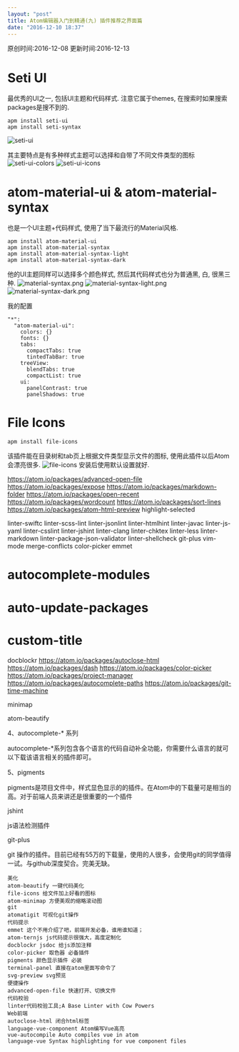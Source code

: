 ```yaml
---
layout: "post"
title: Atom编辑器入门到精通(九) 插件推荐之界面篇
date: "2016-12-10 18:37"
---
```


原创时间:2016-12-08
更新时间:2016-12-13


# Seti UI
最优秀的UI之一, 包括UI主题和代码样式. 注意它属于themes, 在搜索时如果搜索packages是搜不到的.
```
apm install seti-ui
apm install seti-syntax
```
![seti-ui](https://raw.githubusercontent.com/PeterHo/images/master/blog/editor/atom/atom_9/seti-ui.png)

其主要特点是有多种样式主题可以选择和自带了不同文件类型的图标
![seti-ui-colors](https://raw.githubusercontent.com/PeterHo/images/master/blog/editor/atom/atom_9/seti-ui-colors.gif)
![seti-ui-icons](https://raw.githubusercontent.com/PeterHo/images/master/blog/editor/atom/atom_9/seti-ui-icons.png)


# atom-material-ui & atom-material-syntax
也是一个UI主题+代码样式, 使用了当下最流行的Material风格.
```
apm install atom-material-ui
apm install atom-material-syntax
apm install atom-material-syntax-light
apm install atom-material-syntax-dark
```
他的UI主题同样可以选择多个颜色样式, 然后其代码样式也分为普通黑, 白, 很黑三种.
![material-syntax.png](https://raw.githubusercontent.com/PeterHo/images/master/blog/editor/atom/atom_9/material-syntax.png)
![material-syntax-light.png](https://raw.githubusercontent.com/PeterHo/images/master/blog/editor/atom/atom_9/material-syntax-light.png)
![material-syntax-dark.png](https://raw.githubusercontent.com/PeterHo/images/master/blog/editor/atom/atom_9/material-syntax-dark.png)

我的配置
```
"*":
  "atom-material-ui":
    colors: {}
    fonts: {}
    tabs:
      compactTabs: true
      tintedTabBar: true
    treeView:
      blendTabs: true
      compactList: true
    ui:
      panelContrast: true
      panelShadows: true
```

# File Icons
```
apm install file-icons
```
该插件能在目录树和tab页上根据文件类型显示文件的图标, 使用此插件以后Atom会漂亮很多.
![file-icons](https://raw.githubusercontent.com/PeterHo/images/master/blog/editor/atom/atom_9/file-icons.png)
安装后使用默认设置就好.













https://atom.io/packages/advanced-open-file
https://atom.io/packages/expose
https://atom.io/packages/markdown-folder
https://atom.io/packages/open-recent
https://atom.io/packages/wordcount
https://atom.io/packages/sort-lines
https://atom.io/packages/atom-html-preview
 highlight-selected

linter-swiftc
linter-scss-lint
linter-jsonlint
linter-htmlhint
linter-javac
linter-js-yaml
linter-csslint
linter-jshint
linter-clang
linter-chktex
linter-less
linter-markdown
linter-package-json-validator
linter-shellcheck
git-plus
vim-mode
merge-conflicts
color-picker
 emmet
 # autocomplete-modules
 # auto-update-packages
 # custom-title
 docblockr
https://atom.io/packages/autoclose-html
https://atom.io/packages/dash
https://atom.io/packages/color-picker
https://atom.io/packages/project-manager
https://atom.io/packages/autocomplete-paths
https://atom.io/packages/git-time-machine

minimap

atom-beautify

4、autocomplete-* 系列

autocomplete-*系列包含各个语言的代码自动补全功能，你需要什么语言的就可以下载该语言相关的插件即可。

5、pigments

pigments是项目文件中，样式显色显示的的插件。在Atom中的下载量可是相当的高。对于前端人员来讲还是很重要的一个插件

jshint

js语法检测插件

git-plus

git 操作的插件。目前已经有55万的下载量，使用的人很多，会使用git的同学值得一试。与github深度契合。完美无缺。


    美化
    atom-beautify 一键代码美化
    file-icons 给文件加上好看的图标
    atom-minimap 方便美观的缩略滚动图
    git
    atomatigit 可视化git操作
    代码提示
    emmet 这个不用介绍了吧，前端开发必备，谁用谁知道；
    atom-ternjs js代码提示很强大，高度定制化
    docblockr jsdoc 给js添加注释
    color-picker 取色器 必备插件
    pigments 颜色显示插件 必装
    terminal-panel 直接在atom里面写命令了
    svg-preview svg预览
    便捷操作
    advanced-open-file 快速打开、切换文件
    代码校验
    linter代码校验工具;A Base Linter with Cow Powers
    Web前端
    autoclose-html 闭合html标签
    language-vue-component Atom编写Vue高亮
    vue-autocompile Auto compiles vue in atom
    language-vue Syntax highlighting for vue component files
